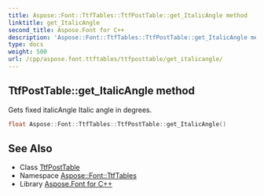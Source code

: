 ```yaml
---
title: Aspose::Font::TtfTables::TtfPostTable::get_ItalicAngle method
linktitle: get_ItalicAngle
second_title: Aspose.Font for C++
description: 'Aspose::Font::TtfTables::TtfPostTable::get_ItalicAngle method. Gets fixed italicAngle Italic angle in degrees in C++.'
type: docs
weight: 500
url: /cpp/aspose.font.ttftables/ttfposttable/get_italicangle/
---
```

## TtfPostTable::get_ItalicAngle method


Gets fixed italicAngle Italic angle in degrees.

```cpp
float Aspose::Font::TtfTables::TtfPostTable::get_ItalicAngle()
```

## See Also

* Class [TtfPostTable](../)
* Namespace [Aspose::Font::TtfTables](../../)
* Library [Aspose.Font for C++](../../../)
